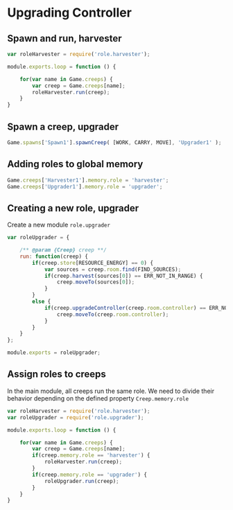 # Upgrading Controller

## Spawn and run, harvester
```javascript
var roleHarvester = require('role.harvester');

module.exports.loop = function () {

    for(var name in Game.creeps) {
        var creep = Game.creeps[name];
        roleHarvester.run(creep);
    }
}
```

## Spawn a creep, upgrader
```javascript
Game.spawns['Spawn1'].spawnCreep( [WORK, CARRY, MOVE], 'Upgrader1' );
```

## Adding roles to global memory
```javascript
Game.creeps['Harvester1'].memory.role = 'harvester'; 
Game.creeps['Upgrader1'].memory.role = 'upgrader';
```

## Creating a new role, upgrader
Create a new module `role.upgrader`
```javascript
var roleUpgrader = {

    /** @param {Creep} creep **/
    run: function(creep) {
	    if(creep.store[RESOURCE_ENERGY] == 0) {
            var sources = creep.room.find(FIND_SOURCES);
            if(creep.harvest(sources[0]) == ERR_NOT_IN_RANGE) {
                creep.moveTo(sources[0]);
            }
        }
        else {
            if(creep.upgradeController(creep.room.controller) == ERR_NOT_IN_RANGE) {
                creep.moveTo(creep.room.controller);
            }
        }
	}
};

module.exports = roleUpgrader;
```

## Assign roles to creeps
In the main module, all creeps run the same role. We need to divide their behavior depending on the defined property `Creep.memory.role`

```javascript
var roleHarvester = require('role.harvester');
var roleUpgrader = require('role.upgrader');

module.exports.loop = function () {

    for(var name in Game.creeps) {
        var creep = Game.creeps[name];
        if(creep.memory.role == 'harvester') {
            roleHarvester.run(creep);
        }
        if(creep.memory.role == 'upgrader') {
            roleUpgrader.run(creep);
        }
    }
}
```